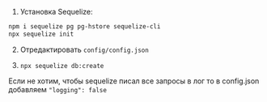 1. Установка Sequelize:

```bash
npm i sequelize pg pg-hstore sequelize-cli
npx sequelize init
```

2. Отредактировать `config/config.json`

3. `npx sequelize db:create`

Если не хотим, чтобы sequelize писал все запросы в лог то в config.json добавляем `"logging": false`
